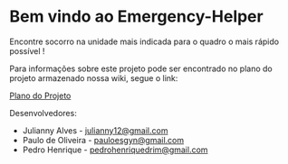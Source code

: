 # Bem vindo ao Emergency-Helper

Encontre socorro na unidade mais indicada para o quadro o mais rápido possível !

Para informações sobre este projeto pode ser encontrado no plano do projeto armazenado nossa wiki, segue o link:

[Plano do Projeto](https://github.com/pauloXtr3m/Emergency-Helper/wiki)

Desenvolvedores:

- Julianny Alves - julianny12@gmail.com
- Paulo de Oliveira - pauloesgyn@gmail.com
- Pedro Henrique - pedrohenriquedrim@gmail.com

